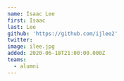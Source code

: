 ```yaml
---
name: Isaac Lee
first: Isaac
last: Lee
github: 'https://github.com/ijlee2'
twitter:
image: ilee.jpg
added: 2020-06-18T21:00:00.000Z
teams:
  - alumni
---
```

